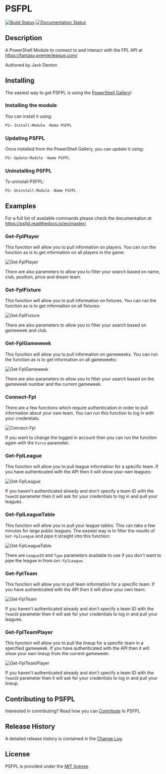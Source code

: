 # PSFPL

[![Build Status](https://dev.azure.com/sk82jack/PSFPL/_apis/build/status/sk82jack.PSFPL)](https://dev.azure.com/sk82jack/PSFPL/_build/latest?definitionId=4)
[![Documentation Status](https://readthedocs.org/projects/psfpl/badge/?version=master)](https://psfpl.readthedocs.io/en/master/?badge=master)

## Description

A PowerShell Module to connect to and interact with the FPL API at https://fantasy.premierleague.com/

Authored by Jack Denton

## Installing

The easiest way to get PSFPL is using the [PowerShell Gallery](https://powershellgallery.com/packages/PSFPL/)!

### Installing the module

You can install it using:

``` PowerShell
PS> Install-Module -Name PSFPL
```

### Updating PSFPL

Once installed from the PowerShell Gallery, you can update it using:

``` PowerShell
PS> Update-Module -Name PSFPL
```

### Uninstalling PSFPL

To uninstall PSFPL:

``` PowerShell
PS> Uninstall-Module -Name PSFPL
```

## Examples
For a full list of available commands please check the documentation at https://psfpl.readthedocs.io/en/master/

### Get-FplPlayer

This function will allow you to pull information on players. You can run the function as is to get information on all players in the game:

![Get-FplPlayer](https://raw.githubusercontent.com/sk82jack/PSFPL/master/docs/images/Get-FplPlayer.gif)

There are also parameters to allow you to filter your search based on name, club, position, price and dream team.

### Get-FplFixture

This function will allow you to pull information on fixtures. You can run the function as is to get information on all fixtures:

![Get-FplFixture](https://raw.githubusercontent.com/sk82jack/PSFPL/master/docs/images/Get-FplFixture.gif)

There are also parameters to allow you to filter your search based on gameweek and club.

### Get-FplGameweek

This function will allow you to pull information on gameweeks. You can run the function as is to get information on all gameweeks:

![Get-FplGameweek](https://raw.githubusercontent.com/sk82jack/PSFPL/master/docs/images/Get-FplGameweek.gif)

There are also parameters to allow you to filter your search based on the gameweek number and the current gameweek.

### Connect-Fpl

There are a few functions which require authentication in order to pull information about your own team. You can run this function to log in with your credentials:

![Connect-Fpl](https://raw.githubusercontent.com/sk82jack/PSFPL/master/docs/images/Connect-Fpl.gif)

If you want to change the logged in account then you can run the function again with the `Force` parameter.

### Get-FplLeague

This function will allow you to pull league information for a specific team. If you have authenticated with the API then it will show your own leagues:

![Get-FplLeague](https://raw.githubusercontent.com/sk82jack/PSFPL/master/docs/images/Get-FplLeague.gif)

If you haven't authenticated already and don't specify a team ID with the `TeamID` parameter then it will ask for your credentials to log in and pull your leagues.

### Get-FplLeagueTable

This function will allow you to pull your league tables. This can take a few minutes for large public leagues. The easiest way is to filter the results of `Get-FplLeague` and pipe it straight into this function:

![Get-FplLeagueTable](https://raw.githubusercontent.com/sk82jack/PSFPL/master/docs/images/Get-FplLeagueTable.gif)

There are `LeagueID` and `Type` parameters available to use if you don't want to pipe the league in from `Get-FplLeague`.

### Get-FplTeam

This function will allow you to pull team information for a specific team. If you have authenticated with the API then it will show your own team:

![Get-FplTeam](https://raw.githubusercontent.com/sk82jack/PSFPL/master/docs/images/Get-FplTeam.gif)

If you haven't authenticated already and don't specify a team ID with the `TeamID` parameter then it will ask for your credentials to log in and pull your leagues.

### Get-FplTeamPlayer

This function will allow you to pull the lineup for a specific team in a specified gameweek. If you have authenticated with the API then it will show your own lineup from the current gameweek:

![Get-FplTeamPlayer](https://raw.githubusercontent.com/sk82jack/PSFPL/master/docs/images/Get-FplTeamPlayer.gif)

If you haven't authenticated already and don't specify a team ID with the `TeamID` parameter then it will ask for your credentials to log in and pull your lineup.

## Contributing to PSFPL

Interested in contributing? Read how you can [Contribute](https://github.com/sk82jack/PSFPL/blob/master/Contributing.md) to PSFPL

## Release History

A detailed release history is contained in the [Change Log](https://github.com/sk82jack/PSFPL/blob/master/CHANGELOG.md).

## License

PSFPL is provided under the [MIT license](https://github.com/sk82jack/PSFPL/blob/master/LICENSE).

